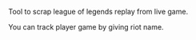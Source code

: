Tool to scrap league of legends replay from live game.

You can track player game by giving riot name.
